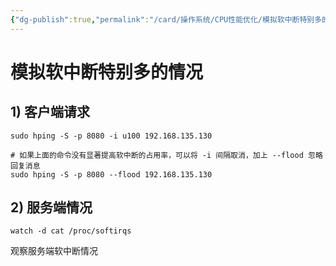```yaml
---
{"dg-publish":true,"permalink":"/card/操作系统/CPU性能优化/模拟软中断特别多的情况/","noteIcon":"2","created":"2024-09-20T19:55:03+08:00","updated":"2024-09-20T21:18:51+08:00"}
---
```



# 模拟软中断特别多的情况

## 1) 客户端请求

```Shell
sudo hping -S -p 8080 -i u100 192.168.135.130

# 如果上面的命令没有显著提高软中断的占用率，可以将 -i 间隔取消，加上 --flood 忽略回复消息
sudo hping -S -p 8080 --flood 192.168.135.130
```

## 2) 服务端情况

```Shell
watch -d cat /proc/softirqs
```

观察服务端软中断情况
